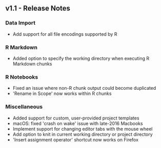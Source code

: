 ## v1.1 - Release Notes

### Data Import

* Add support for all file encodings supported by R

### R Markdown

* Added option to specify the working directory when executing R Markdown chunks

### R Notebooks

* Fixed an issue where non-R chunk output could become duplicated
* 'Rename in Scope' now works within R chunks

### Miscellaneous

* Added support for custom, user-provided project templates
* macOS: fixed 'crash on wake' issue with late-2016 Macbooks
* Implement support for changing editor tabs with the mouse wheel
* Add option to knit in current working directory or project directory
* 'Insert assignment operator' shortcut now works on Firefox

